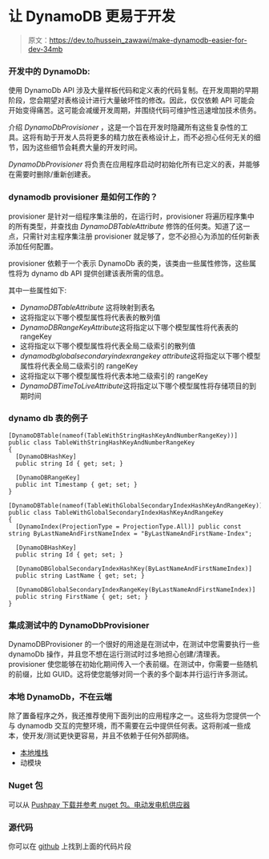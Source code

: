 # 让 DynamoDB 更易于开发

> 原文：<https://dev.to/hussein_zawawi/make-dynamodb-easier-for-dev-34mb>

### 开发中的 DynamoDb:

使用 DynamoDb API 涉及大量样板代码和定义表的代码复制。在开发周期的早期阶段，您会期望对表格设计进行大量破坏性的修改。因此，仅仅依赖 API 可能会开始变得痛苦。这可能会减缓开发周期，并围绕代码可维护性迅速增加技术债务。

介绍 *DynamoDbProvisioner* ，这是一个旨在开发时隐藏所有这些复杂性的工具。这将有助于开发人员将更多的精力放在表格设计上，而不必担心任何无关的细节，因为这些细节会耗费大量的开发时间。

*DynamoDbProvisioner* 将负责在应用程序启动时初始化所有已定义的表，并能够在需要时删除/重新创建表。

### dynamodb provisioner 是如何工作的？

provisioner 是针对一组程序集注册的，在运行时，provisioner 将遍历程序集中的所有类型，并查找由 *DynamoDBTableAttribute* 修饰的任何类。知道了这一点，只需针对主程序集注册 provisioner 就足够了，您不必担心为添加的任何新表添加任何配置。

provisioner 依赖于一个表示 DynamoDb 表的类，该类由一些属性修饰，这些属性将为 dynamo db API 提供创建该表所需的信息。

其中一些属性如下:

*   *DynamoDBTableAttribute* 这将映射到表名
*   这将指定以下哪个模型属性将代表表的散列值
*   *DynamoDBRangeKeyAttribute*这将指定以下哪个模型属性将代表表的 rangeKey
*   这将指定以下哪个模型属性将代表全局二级索引的散列值
*   *dynamodbglobalsecondaryindexrangekey attribute*这将指定以下哪个模型属性将代表全局二级索引的 rangeKey
*   这将指定以下哪个模型属性将代表本地二级索引的 rangeKey
*   *DynamoDBTimeToLiveAttribute*这将指定以下哪个模型属性将存储项目的到期时间

### dynamo db 表的例子

```
[DynamoDBTable(nameof(TableWithStringHashKeyAndNumberRangeKey))]
public class TableWithStringHashKeyAndNumberRangeKey
{
  [DynamoDBHashKey]
  public string Id { get; set; }

  [DynamoDBRangeKey]
  public int Timestamp { get; set; }
} 
```

```
[DynamoDBTable(nameof(TableWithGlobalSecondaryIndexHashKeyAndRangeKey))]
public class TableWithGlobalSecondaryIndexHashKeyAndRangeKey
{
  [DynamoIndex(ProjectionType = ProjectionType.All)] public const string ByLastNameAndFirstNameIndex = "ByLastNameAndFirstName-Index";

  [DynamoDBHashKey]
  public string Id { get; set; }

  [DynamoDBGlobalSecondaryIndexHashKey(ByLastNameAndFirstNameIndex)]
  public string LastName { get; set; }

  [DynamoDBGlobalSecondaryIndexRangeKey(ByLastNameAndFirstNameIndex)]
  public string FirstName { get; set; }
} 
```

### 集成测试中的 DynamoDbProvisioner

DynamoDBProvisioner 的一个很好的用途是在测试中，在测试中您需要执行一些 dynamoDb 操作，并且您不想在运行测试时过多地担心创建/清理表。
provisioner 使您能够在初始化期间传入一个表前缀。在测试中，你需要一些随机的前缀，比如 GUID。这将使您能够对同一个表的多个副本并行运行许多测试。

### 本地 DynamoDb，不在云端

除了置备程序之外，我还推荐使用下面列出的应用程序之一。这些将为您提供一个与 dynamodb 交互的完整环境，而不需要在云中提供任何表。这将削减一些成本，使开发/测试更快更容易，并且不依赖于任何外部网络。

*   [本地堆栈](https://github.com/localstack/localstack)
*   动模块

### Nuget 包

可以从 [Pushpay 下载并参考 nuget 包。电动发电机供应器](https://www.nuget.org/packages?q=Pushpay.DynamoDbProvisioner)

### 源代码

你可以在 [github](https://github.com/pushpay-labs/dynamodb-provisioner) 上找到上面的代码片段